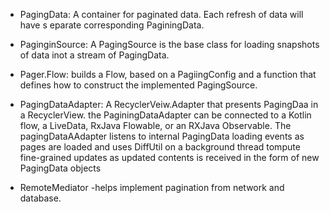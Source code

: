 - PagingData: A container for paginated data. Each refresh of data will have s eparate corresponding PaginingData. 

- PaginginSource: A PagingSource is the base class for loading snapshots of data inot a stream of PagingData. 

- Pager.Flow: builds a Flow<PagingData>, based on a PagiingConfig and a function that defines how to construct the implemented PagingSource.

- PagingDataAdapter: A RecyclerVeiw.Adapter that presents PagingDaa in a RecyclerView. the PaginingDataAdapter can be connected to a Kotlin flow, a LiveData, RxJava Flowable, or an RXJava Observable. The pagingDataAAdapter listens to internal PagingData loading events as pages are loaded and uses DiffUtil on a background thread tompute fine-grained updates as updated contents is received in the form of new PagingData objects

- RemoteMediator -helps implement pagination from network and database. 
